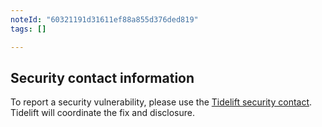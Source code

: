 ```yaml
---
noteId: "60321191d31611ef88a855d376ded819"
tags: []

---
```


## Security contact information

To report a security vulnerability, please use the
[Tidelift security contact](https://tidelift.com/security).
Tidelift will coordinate the fix and disclosure.
